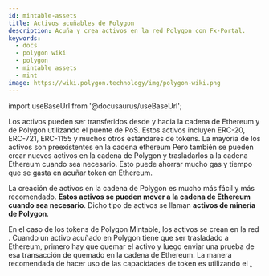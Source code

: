 ```yaml
---
id: mintable-assets
title: Activos acuñables de Polygon
description: Acuña y crea activos en la red Polygon con Fx-Portal.
keywords:
  - docs
  - polygon wiki
  - polygon
  - mintable assets
  - mint
image: https://wiki.polygon.technology/img/polygon-wiki.png
---
```


import useBaseUrl from '@docusaurus/useBaseUrl';

Los activos pueden ser transferidos desde y hacia la cadena de Ethereum y de Polygon utilizando el puente de PoS. Estos activos incluyen ERC-20, ERC-721, ERC-1155 y muchos otros estándares de tokens. La mayoría de los activos son preexistentes en la cadena ethereum Pero también se pueden crear nuevos activos en la cadena de Polygon y trasladarlos a la cadena Ethereum cuando sea necesario. Esto puede ahorrar mucho gas y tiempo que se gasta en acuñar token en Ethereum.

La creación de activos en la cadena de Polygon es mucho más fácil y más recomendado. **Estos activos se pueden mover a la cadena de Ethereum cuando sea necesario**. Dicho tipo de activos se llaman **activos de minería de Polygon**.

En el caso de los tokens de Polygon Mintable, los activos se crean en la red . Cuando un activo acuñado en Polygon tiene que ser trasladado a Ethereum, primero hay que quemar el activo y luego enviar una prueba de esa transacción de quemado en la cadena de Ethereum. La manera recomendada de hacer uso de las capacidades de token  es utilizando el  [.](/develop/l1-l2-communication/fx-portal.md)
